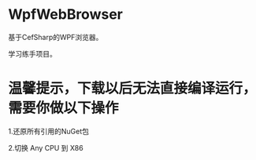 # WpfWebBrowser 

基于CefSharp的WPF浏览器。

学习练手项目。

# 温馨提示，下载以后无法直接编译运行，需要你做以下操作
1.还原所有引用的NuGet包

2.切换 Any CPU 到 X86

